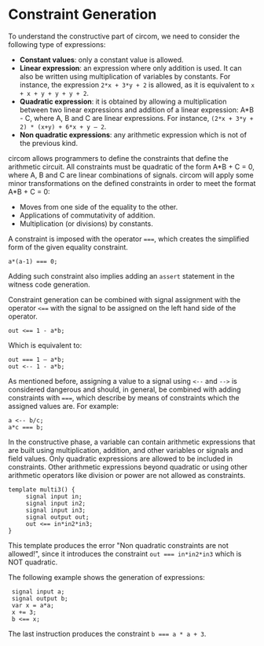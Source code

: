 # Constraint Generation

To understand the constructive part of circom, we need to consider the following type of expressions:

* **Constant values**: only a constant value is allowed.
* **Linear expression**: an expression where only addition is used. It can also be written using multiplication of variables by constants. For instance, the expression `2*x + 3*y + 2` is allowed, as it is equivalent to `x + x + y + y + y + 2`. 
* **Quadratic expression**: it is obtained by allowing a multiplication between two linear expressions and addition of a linear expression: A\*B - C, where A, B and C are linear expressions. For instance, `(2*x + 3*y + 2) * (x+y) + 6*x + y – 2`.
* **Non quadratic expressions**: any arithmetic expression which is not of the previous kind.

circom allows programmers to define the constraints that define the arithmetic circuit. All constraints must be quadratic of the form A\*B + C = 0, where A, B and C are linear combinations of signals. circom will apply some minor transformations on the defined constraints in order to meet the format A\*B + C = 0:

* Moves from one side of the equality to the other.
* Applications of commutativity of addition.
* Multiplication \(or divisions\) by constants.

A constraint is imposed with the operator `===`,  which creates the simplified form of the given equality constraint.

```text
a*(a-1) === 0;
```

Adding such constraint also implies adding an `assert` statement in the witness code generation.

Constraint generation can be combined with signal assignment with the operator  `<==` with the signal to be assigned on the left hand side of the operator.

```text
out <== 1 - a*b;
```

Which is equivalent to:

```text
out === 1 – a*b;
out <-- 1 - a*b;
```

As mentioned before, assigning a value to a signal using `<--` and `-->` is considered dangerous and should, in general, be combined with adding constraints with `===`, which describe by means of constraints which the assigned values are. For example:

```text
a <-- b/c;
a*c === b;
```

In the constructive phase, a variable can contain arithmetic expressions that are built using multiplication, addition, and other variables or signals and field values. Only quadratic expressions are allowed to be included in constraints. Other arithmetic expressions beyond quadratic or using other arithmetic operators like division or power are not allowed as constraints. 

```text
template multi3() {
	 signal input in;
	 signal input in2;
	 signal input in3;
	 signal output out;
	 out <== in*in2*in3;
}
```

This template produces the error "Non quadratic constraints are not allowed!", since it introduces the constraint `out === in*in2*in3` which is NOT quadratic.

The following example shows the generation of expressions:

```text
 signal input a;
 signal output b;
 var x = a*a;
 x += 3;
 b <== x;
```

The last instruction produces the constraint `b === a * a + 3`.

